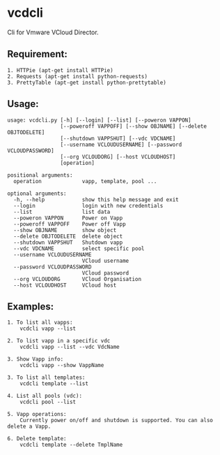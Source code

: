 # vcdcli
Cli for Vmware VCloud Director.


## Requirement:
	1. HTTPie (apt-get install HTTPie)
	2. Requests (apt-get install python-requests)
	3. PrettyTable (apt-get install python-prettytable)
	

## Usage:
	usage: vcdcli.py [-h] [--login] [--list] [--poweron VAPPON]
	                 [--poweroff VAPPOFF] [--show OBJNAME] [--delete OBJTODELETE]
	                 [--shutdown VAPPSHUT] [--vdc VDCNAME]
	                 [--username VCLOUDUSERNAME] [--password VCLOUDPASSWORD]
	                 [--org VCLOUDORG] [--host VCLOUDHOST]
	                 [operation]

	positional arguments:
	  operation             vapp, template, pool ...

	optional arguments:
	  -h, --help            show this help message and exit
	  --login               login with new credentials
	  --list                list data
	  --poweron VAPPON      Power on Vapp
	  --poweroff VAPPOFF    Power off Vapp
	  --show OBJNAME        show object
	  --delete OBJTODELETE  delete object
	  --shutdown VAPPSHUT   Shutdown vapp
	  --vdc VDCNAME         select specific pool
	  --username VCLOUDUSERNAME
	                        VCloud username
	  --password VCLOUDPASSWORD
	                        VCloud password
	  --org VCLOUDORG       VCloud Organisation
	  --host VCLOUDHOST     VCloud host

## Examples:
	1. To list all vapps:
		vcdcli vapp --list
		
	2. To list vapp in a specific vdc
		vcdcli vapp --list --vdc VdcName
		
	3. Show Vapp info:
		vcdcli vapp --show VappName
		
	3. To list all templates:
		vcdcli template --list
	
	4. List all pools (vdc):
		vcdcli pool --list
	
	5. Vapp operations:
		Currently power on/off and shutdown is supported. You can also delete a Vapp.
	
	6. Delete template:
		vcdcli template --delete TmplName
		
